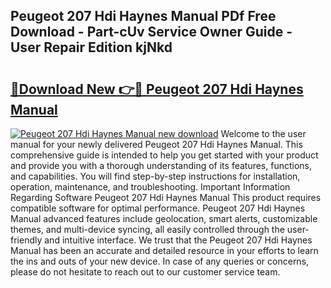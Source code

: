 ## Peugeot 207 Hdi Haynes Manual PDf Free Download - Part-cUv Service Owner Guide - User Repair Edition kjNkd

# <h2><a href="http://bc96926.oget.top/?id=Peugeot+207+Hdi+Haynes+Manual">🔗Download New 👉🔴 Peugeot 207 Hdi Haynes Manual</a></h2>

[![Peugeot 207 Hdi Haynes Manual new download](https://i.imgur.com/5g1atiW.png)](http://bc96926.oget.top/?id=Peugeot+207+Hdi+Haynes+Manual)
Welcome to the user manual for your newly delivered Peugeot 207 Hdi Haynes Manual. This comprehensive guide is intended to help you get started with your product and provide you with a thorough understanding of its features, functions, and capabilities. You will find step-by-step instructions for installation, operation, maintenance, and troubleshooting. Important Information Regarding Software Peugeot 207 Hdi Haynes Manual This product requires compatible software for optimal performance. Peugeot 207 Hdi Haynes Manual advanced features include geolocation, smart alerts, customizable themes, and multi-device syncing, all easily controlled through the user-friendly and intuitive interface. We trust that the Peugeot 207 Hdi Haynes Manual has been an accurate and detailed resource in your efforts to learn the ins and outs of your new device. In case of any queries or concerns, please do not hesitate to reach out to our customer service team.
